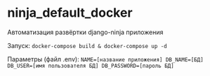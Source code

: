 # ninja_default_docker
Автоматизация развёртки django-ninja приложения

Запуск: 
  `docker-compose build & docker-compose up -d`
 
Параметры (файл .env):
`
NAME=[название приложения]
DB_NAME=[БД]
DB_USER=[имя пользователя БД]
DB_PASSWORD=[пароль БД]
`
